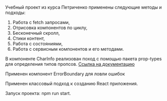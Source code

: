 Учебный проект из курса Петриченко применены следующие методы и подходы:
1. Работа с fetch запросами, 
2. Отрисовка компонентов по циклу,
3. Бесконечный скролл,
4. Стики контент,
5. Работа с состояниями,
6. Работа с сервисным компонентов и его методами.

В компоненте CharInfo реализован поход с помощью пакета prop-types для определения типов пропсов.
<a href="https://ru.legacy.reactjs.org/docs/typechecking-with-proptypes.html">Ссылка на документацию</a>

Применен компонент ErrorBoundary для ловли ошибок

Применен классовый подход к созданию React приложения.

Запуск проекта: npm run start.